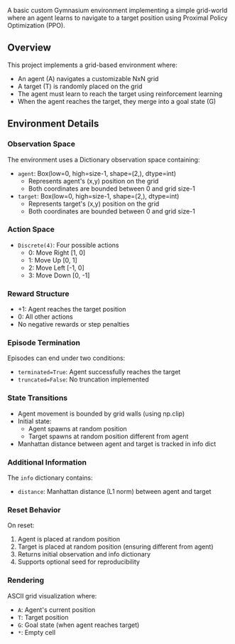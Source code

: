 A basic custom Gymnasium environment implementing a simple grid-world where an agent learns to navigate to a target position using Proximal Policy Optimization (PPO).

## Overview

This project implements a grid-based environment where:
- An agent (A) navigates a customizable NxN grid
- A target (T) is randomly placed on the grid
- The agent must learn to reach the target using reinforcement learning
- When the agent reaches the target, they merge into a goal state (G)

## Environment Details

### Observation Space
The environment uses a Dictionary observation space containing:
- `agent`: Box(low=0, high=size-1, shape=(2,), dtype=int)
  - Represents agent's (x,y) position on the grid
  - Both coordinates are bounded between 0 and grid size-1
- `target`: Box(low=0, high=size-1, shape=(2,), dtype=int)
  - Represents target's (x,y) position on the grid
  - Both coordinates are bounded between 0 and grid size-1

### Action Space
- `Discrete(4)`: Four possible actions
  - 0: Move Right [1, 0]
  - 1: Move Up [0, 1]
  - 2: Move Left [-1, 0]
  - 3: Move Down [0, -1]

### Reward Structure
- +1: Agent reaches the target position
- 0: All other actions
- No negative rewards or step penalties

### Episode Termination
Episodes can end under two conditions:
- `terminated=True`: Agent successfully reaches the target
- `truncated=False`: No truncation implemented

### State Transitions
- Agent movement is bounded by grid walls (using np.clip)
- Initial state:
  - Agent spawns at random position
  - Target spawns at random position different from agent
- Manhattan distance between agent and target is tracked in info dict

### Additional Information
The `info` dictionary contains:
- `distance`: Manhattan distance (L1 norm) between agent and target

### Reset Behavior
On reset:
1. Agent is placed at random position
2. Target is placed at random position (ensuring different from agent)
3. Returns initial observation and info dictionary
4. Supports optional seed for reproducibility

### Rendering
ASCII grid visualization where:
- `A`: Agent's current position
- `T`: Target position
- `G`: Goal state (when agent reaches target)
- `*`: Empty cell
